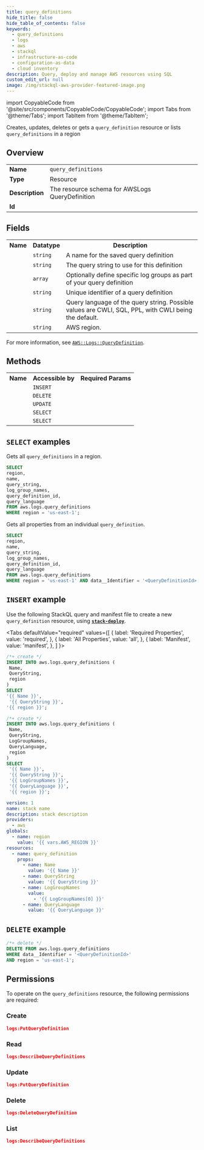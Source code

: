 ```yaml
---
title: query_definitions
hide_title: false
hide_table_of_contents: false
keywords:
  - query_definitions
  - logs
  - aws
  - stackql
  - infrastructure-as-code
  - configuration-as-data
  - cloud inventory
description: Query, deploy and manage AWS resources using SQL
custom_edit_url: null
image: /img/stackql-aws-provider-featured-image.png
---
```


import CopyableCode from '@site/src/components/CopyableCode/CopyableCode';
import Tabs from '@theme/Tabs';
import TabItem from '@theme/TabItem';

Creates, updates, deletes or gets a <code>query_definition</code> resource or lists <code>query_definitions</code> in a region

## Overview
<table>
<tbody>
<tr><td><b>Name</b></td><td><code>query_definitions</code></td></tr>
<tr><td><b>Type</b></td><td>Resource</td></tr>
<tr><td><b>Description</b></td><td>The resource schema for AWSLogs QueryDefinition</td></tr>
<tr><td><b>Id</b></td><td><CopyableCode code="aws.logs.query_definitions" /></td></tr>
</tbody>
</table>

## Fields
<table>
<tbody>
<tr><th>Name</th><th>Datatype</th><th>Description</th></tr><tr><td><CopyableCode code="name" /></td><td><code>string</code></td><td>A name for the saved query definition</td></tr>
<tr><td><CopyableCode code="query_string" /></td><td><code>string</code></td><td>The query string to use for this definition</td></tr>
<tr><td><CopyableCode code="log_group_names" /></td><td><code>array</code></td><td>Optionally define specific log groups as part of your query definition</td></tr>
<tr><td><CopyableCode code="query_definition_id" /></td><td><code>string</code></td><td>Unique identifier of a query definition</td></tr>
<tr><td><CopyableCode code="query_language" /></td><td><code>string</code></td><td>Query language of the query string. Possible values are CWLI, SQL, PPL, with CWLI being the default.</td></tr>
<tr><td><CopyableCode code="region" /></td><td><code>string</code></td><td>AWS region.</td></tr>
</tbody>
</table>

For more information, see <a href="https://docs.aws.amazon.com/AWSCloudFormation/latest/UserGuide/aws-resource-logs-querydefinition.html"><code>AWS::Logs::QueryDefinition</code></a>.

## Methods

<table>
<tbody>
  <tr>
    <th>Name</th>
    <th>Accessible by</th>
    <th>Required Params</th>
  </tr>
  <tr>
    <td><CopyableCode code="create_resource" /></td>
    <td><code>INSERT</code></td>
    <td><CopyableCode code="Name, QueryString, region" /></td>
  </tr>
  <tr>
    <td><CopyableCode code="delete_resource" /></td>
    <td><code>DELETE</code></td>
    <td><CopyableCode code="data__Identifier, region" /></td>
  </tr>
  <tr>
    <td><CopyableCode code="update_resource" /></td>
    <td><code>UPDATE</code></td>
    <td><CopyableCode code="data__Identifier, data__PatchDocument, region" /></td>
  </tr>
  <tr>
    <td><CopyableCode code="list_resources" /></td>
    <td><code>SELECT</code></td>
    <td><CopyableCode code="region" /></td>
  </tr>
  <tr>
    <td><CopyableCode code="get_resource" /></td>
    <td><code>SELECT</code></td>
    <td><CopyableCode code="data__Identifier, region" /></td>
  </tr>
</tbody>
</table>

## `SELECT` examples
Gets all <code>query_definitions</code> in a region.
```sql
SELECT
region,
name,
query_string,
log_group_names,
query_definition_id,
query_language
FROM aws.logs.query_definitions
WHERE region = 'us-east-1';
```
Gets all properties from an individual <code>query_definition</code>.
```sql
SELECT
region,
name,
query_string,
log_group_names,
query_definition_id,
query_language
FROM aws.logs.query_definitions
WHERE region = 'us-east-1' AND data__Identifier = '<QueryDefinitionId>';
```

## `INSERT` example

Use the following StackQL query and manifest file to create a new <code>query_definition</code> resource, using [__`stack-deploy`__](https://pypi.org/project/stack-deploy/).

<Tabs
    defaultValue="required"
    values={[
      { label: 'Required Properties', value: 'required', },
      { label: 'All Properties', value: 'all', },
      { label: 'Manifest', value: 'manifest', },
    ]
}>
<TabItem value="required">

```sql
/*+ create */
INSERT INTO aws.logs.query_definitions (
 Name,
 QueryString,
 region
)
SELECT 
'{{ Name }}',
 '{{ QueryString }}',
'{{ region }}';
```
</TabItem>
<TabItem value="all">

```sql
/*+ create */
INSERT INTO aws.logs.query_definitions (
 Name,
 QueryString,
 LogGroupNames,
 QueryLanguage,
 region
)
SELECT 
 '{{ Name }}',
 '{{ QueryString }}',
 '{{ LogGroupNames }}',
 '{{ QueryLanguage }}',
 '{{ region }}';
```
</TabItem>
<TabItem value="manifest">

```yaml
version: 1
name: stack name
description: stack description
providers:
  - aws
globals:
  - name: region
    value: '{{ vars.AWS_REGION }}'
resources:
  - name: query_definition
    props:
      - name: Name
        value: '{{ Name }}'
      - name: QueryString
        value: '{{ QueryString }}'
      - name: LogGroupNames
        value:
          - '{{ LogGroupNames[0] }}'
      - name: QueryLanguage
        value: '{{ QueryLanguage }}'

```
</TabItem>
</Tabs>

## `DELETE` example

```sql
/*+ delete */
DELETE FROM aws.logs.query_definitions
WHERE data__Identifier = '<QueryDefinitionId>'
AND region = 'us-east-1';
```

## Permissions

To operate on the <code>query_definitions</code> resource, the following permissions are required:

### Create
```json
logs:PutQueryDefinition
```

### Read
```json
logs:DescribeQueryDefinitions
```

### Update
```json
logs:PutQueryDefinition
```

### Delete
```json
logs:DeleteQueryDefinition
```

### List
```json
logs:DescribeQueryDefinitions
```
